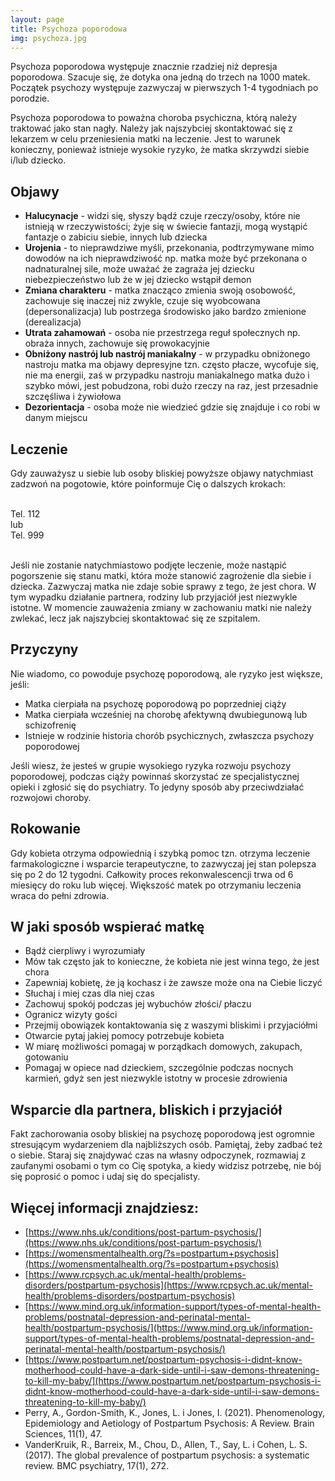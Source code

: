 ```yaml
---
layout: page
title: Psychoza poporodowa
img: psychoza.jpg
---
```


Psychoza poporodowa występuje znacznie rzadziej niż depresja poporodowa. Szacuje się, że dotyka ona jedną do trzech na 1000 matek. Początek psychozy występuje zazwyczaj w pierwszych 1-4 tygodniach po porodzie. 

<div class="box">
Psychoza poporodowa to poważna choroba psychiczna, którą należy traktować jako stan nagły. Należy jak najszybciej skontaktować się z lekarzem w celu przeniesienia matki na leczenie. Jest to warunek konieczny, ponieważ istnieje wysokie ryzyko, że matka skrzywdzi siebie i/lub dziecko.
</div>

## Objawy

- **Halucynacje** - widzi się, słyszy bądź czuje rzeczy/osoby, które nie istnieją w rzeczywistości; żyje się w świecie fantazji, mogą wystąpić fantazje o zabiciu siebie, innych lub dziecka
- **Urojenia** - to nieprawdziwe myśli, przekonania, podtrzymywane mimo dowodów na ich nieprawdziwość np. matka może być przekonana o nadnaturalnej sile, może uważać że zagraża jej dziecku niebezpieczeństwo lub że w jej dziecko wstąpił demon
- **Zmiana charakteru** -  matka znacząco zmienia swoją osobowość, zachowuje się inaczej niż zwykle, czuje się wyobcowana (depersonalizacja) lub postrzega środowisko jako bardzo zmienione (derealizacja)
- **Utrata zahamowań** - osoba nie przestrzega reguł społecznych np. obraża innych, zachowuje się prowokacyjnie 
- **Obniżony nastrój lub nastrój maniakalny** - w przypadku obniżonego nastroju matka ma objawy depresyjne tzn. często płacze, wycofuje się, nie ma energii, zaś w przypadku nastroju maniakalnego matka dużo i szybko mówi, jest pobudzona, robi dużo rzeczy na raz, jest przesadnie szczęśliwa i żywiołowa
- **Dezorientacja** - osoba może nie wiedzieć gdzie się znajduje i co robi w danym miejscu



## Leczenie

Gdy zauważysz u siebie lub osoby bliskiej powyższe objawy natychmiast zadzwoń na pogotowie, które poinformuje Cię o dalszych krokach: 

<br/>
<div class="row">
    <div class="col-4 align-right"><span class="button primary-red large">Tel. 112</span></div>
    <div class="col-4 align-center"><span>lub</span></div>
    <div class="col-4 align-left"><span class="button primary-red large">Tel. 999</span></div>
</div>
<br/>

Jeśli nie zostanie natychmiastowo podjęte leczenie, może nastąpić pogorszenie się stanu matki, która może stanowić zagrożenie dla siebie i dziecka. Zazwyczaj matka nie zdaje sobie sprawy z tego, że jest chora. W tym wypadku działanie partnera, rodziny lub przyjaciół jest niezwykle istotne. W momencie zauważenia zmiany w zachowaniu matki nie należy zwlekać, lecz jak najszybciej skontaktować się ze szpitalem.


## Przyczyny
Nie wiadomo, co powoduje psychozę poporodową, ale ryzyko jest większe, jeśli:

- Matka cierpiała na psychozę poporodową po poprzedniej ciąży
- Matka cierpiała wcześniej na chorobę afektywną dwubiegunową lub schizofrenię
- Istnieje w rodzinie historia chorób psychicznych, zwłaszcza psychozy poporodowej


Jeśli wiesz, że jesteś w grupie wysokiego ryzyka rozwoju psychozy poporodowej, podczas ciąży powinnaś skorzystać ze specjalistycznej opieki i zgłosić się do psychiatry. To jedyny sposób aby przeciwdziałać rozwojowi choroby.


## Rokowanie
Gdy kobieta otrzyma odpowiednią i szybką pomoc tzn. otrzyma leczenie farmakologiczne i wsparcie terapeutyczne, to zazwyczaj jej stan polepsza się po 2 do 12 tygodni. Całkowity proces rekonwalescencji trwa od 6 miesięcy do roku lub więcej. Większość matek po otrzymaniu leczenia wraca do pełni zdrowia.


## W jaki sposób wspierać matkę
- Bądź cierpliwy i wyrozumiały
- Mów tak często jak to konieczne, że kobieta nie jest winna tego, że jest chora
- Zapewniaj kobietę, że ją kochasz i że zawsze może ona na Ciebie liczyć
- Słuchaj i miej czas dla niej czas
- Zachowuj spokój podczas jej wybuchów złości/ płaczu
- Ogranicz wizyty gości
- Przejmij obowiązek kontaktowania się z waszymi bliskimi i przyjaciółmi
- Otwarcie pytaj jakiej pomocy potrzebuje kobieta
- W miarę możliwości pomagaj w porządkach domowych, zakupach, gotowaniu
- Pomagaj w opiece nad dzieckiem, szczególnie podczas nocnych karmień, gdyż sen jest niezwykle istotny w procesie zdrowienia 


## Wsparcie dla partnera, bliskich i przyjaciół
Fakt zachorowania osoby bliskiej na psychozę poporodową jest ogromnie stresującym wydarzeniem dla najbliższych osób. Pamiętaj, żeby zadbać też o siebie. Staraj się znajdywać czas na własny odpoczynek, rozmawiaj z zaufanymi osobami o tym co Cię spotyka, a kiedy widzisz potrzebę, nie bój się poprosić o pomoc i udaj się do specjalisty.




## Więcej informacji znajdziesz:

- [https://www.nhs.uk/conditions/post-partum-psychosis/](https://www.nhs.uk/conditions/post-partum-psychosis/)
- [https://womensmentalhealth.org/?s=postpartum+psychosis](https://womensmentalhealth.org/?s=postpartum+psychosis)
- [https://www.rcpsych.ac.uk/mental-health/problems-disorders/postpartum-psychosis](https://www.rcpsych.ac.uk/mental-health/problems-disorders/postpartum-psychosis)
- [https://www.mind.org.uk/information-support/types-of-mental-health-problems/postnatal-depression-and-perinatal-mental-health/postpartum-psychosis/](https://www.mind.org.uk/information-support/types-of-mental-health-problems/postnatal-depression-and-perinatal-mental-health/postpartum-psychosis/)
- [https://www.postpartum.net/postpartum-psychosis-i-didnt-know-motherhood-could-have-a-dark-side-until-i-saw-demons-threatening-to-kill-my-baby/](https://www.postpartum.net/postpartum-psychosis-i-didnt-know-motherhood-could-have-a-dark-side-until-i-saw-demons-threatening-to-kill-my-baby/)
- Perry, A., Gordon-Smith, K., Jones, L. i Jones, I. (2021). Phenomenology, Epidemiology and Aetiology of Postpartum Psychosis: A Review. Brain Sciences, 11(1), 47.
- VanderKruik, R., Barreix, M., Chou, D., Allen, T., Say, L. i Cohen, L. S. (2017). The global prevalence of postpartum psychosis: a systematic review. BMC psychiatry, 17(1), 272.



